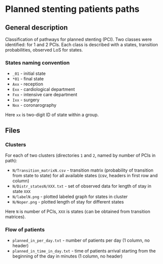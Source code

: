 # Planned stenting patients paths

## General description

Classification of pathways for planned stenting (PCI). Two classes were identified: for 1 and 2 PCIs. Each class is described with a states, transition probabilities, observed LoS for states.
  
### States naming convention

- `_01` - initial state
- `*01` - final state
- `Axx` - reception
- `Exx` - cardiological department
- `Fxx` - intensive care department
- `Ixx` - surgery
- `Nxx` - coronarography

Here `xx` is two-digit ID of state within a group. 

## Files

### Clusters

For each of two clusters (directories `1` and `2`, named by number of PCIs in path):

- `N/Transition_matrixN.csv` - transition matrix (probability of transition from state to state) for all available states (csv, headers in first row and column)
- `N/Distr_statesN/XXX.txt` - set of observed data for length of stay in state `XXX`
- `N/labelN.png` - plotted labeled graph for states in cluster
- `N/Noper.png` - plotted length of stay for different states

Here `N` is number of PCIs, `XXX` is states (can be obtained from transition matrices). 

### Flow of patients

- `planned_in_per_day.txt` - number of patients per day (1 column, no header)
- `planned_in_time_in_day.txt` - time of patients arrival starting from the beginning of the day in minutes (1 column, no header)
